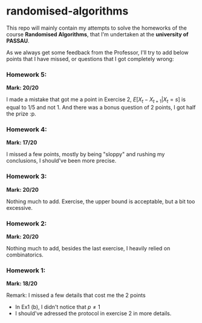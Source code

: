 # randomised-algorithms


This repo will mainly contain my attempts to solve the homeworks of the course **Randomised Algorithms**, that I'm undertaken at the **university of PASSAU**.

As we always get some feedback from the Professor, I'll try to add below points that I have missed, or questions that I got completely wrong:


### Homework 5:
**Mark: 20/20**

I made a mistake that got me a point in Exercise 2, $E[X_t - X_{t+1} | X_t = s]$ is equal to 1/5 and not 1. And there was a bonus question of 2 points, I got half the prize :p.

### Homework 4:
**Mark: 17/20**

I missed a few points, mostly by being "sloppy" and rushing my conclusions, I should've been more precise.
### Homework 3:
**Mark: 20/20**

Nothing much to add. Exercise, the upper bound is acceptable, but a bit too excessive.

### Homework 2:
**Mark: 20/20**

Nothing much to add, besides the last exercise, I heavily relied on combinatorics.

### Homework 1:
**Mark: 18/20**

Remark: I missed a few details that cost me the 2 points
* In Ex1 (b), I didn't notice that $p \neq 1$
* I should've adressed the protocol in exercise 2 in more details.
